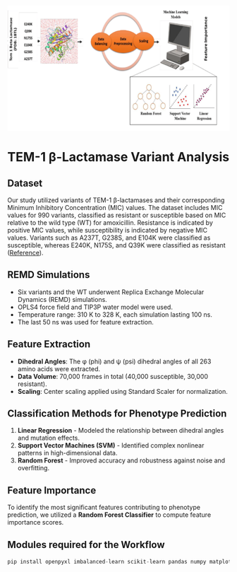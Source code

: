 <div align="center">
  <img src="https://github.com/Roshankumarshridhar/Feature_importance/blob/main/image-1.png?raw=true">
</div>


# TEM-1 β-Lactamase Variant Analysis

## Dataset
Our study utilized variants of TEM-1 β-lactamases and their corresponding Minimum Inhibitory Concentration (MIC) values. The dataset includes MIC values for 990 variants, classified as resistant or susceptible based on MIC relative to the wild type (WT) for amoxicillin. Resistance is indicated by positive MIC values, while susceptibility is indicated by negative MIC values. Variants such as A237T, G238S, and E104K were classified as susceptible, whereas E240K, N175S, and Q39K were classified as resistant ([Reference](https://doi.org/10.1073/pnas.1215206110)).

## REMD Simulations
- Six variants and the WT underwent Replica Exchange Molecular Dynamics (REMD) simulations.
- OPLS4 force field and TIP3P water model were used.
- Temperature range: 310 K to 328 K, each simulation lasting 100 ns.
- The last 50 ns was used for feature extraction.

## Feature Extraction
- **Dihedral Angles**: The φ (phi) and ψ (psi) dihedral angles of all 263 amino acids were extracted.
- **Data Volume**: 70,000 frames in total (40,000 susceptible, 30,000 resistant).
- **Scaling**: Center scaling applied using Standard Scaler for normalization.

## Classification Methods for Phenotype Prediction
1. **Linear Regression** - Modeled the relationship between dihedral angles and mutation effects.
2. **Support Vector Machines (SVM)** - Identified complex nonlinear patterns in high-dimensional data.
3. **Random Forest** - Improved accuracy and robustness against noise and overfitting.

## Feature Importance

To identify the most significant features contributing to phenotype prediction, we utilized a **Random Forest Classifier** to compute feature importance scores.


## Modules required for the Workflow
```python
pip install openpyxl imbalanced-learn scikit-learn pandas numpy matplotlib

